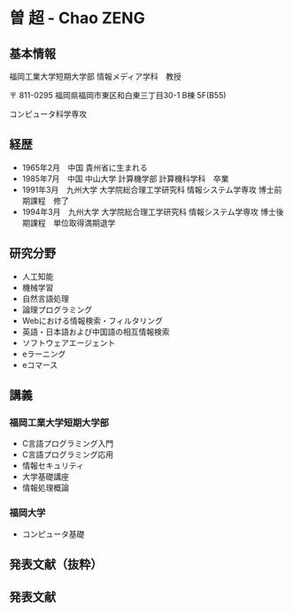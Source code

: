 # 曽 超 - Chao ZENG

## 基本情報

福岡工業大学短期大学部
情報メディア学科　教授

〒 811-0295 福岡県福岡市東区和白東三丁目30-1 B棟 5F(B55)

コンピュータ科学専攻


## 経歴

- 1965年2月　中国 貴州省に生まれる
- 1985年7月　中国 中山大学 計算機学部 計算機科学科　卒業
- 1991年3月　九州大学 大学院総合理工学研究科 情報システム学専攻 博士前期課程　修了
- 1994年3月　九州大学 大学院総合理工学研究科 情報システム学専攻 博士後期課程　単位取得満期退学


## 研究分野

- 人工知能
- 機械学習
- 自然言語処理
- 論理プログラミング
- Webにおける情報検索・フィルタリング
- 英語・日本語および中国語の相互情報検索
- ソフトウェアエージェント
- eラーニング
- eコマース


## 講義

### 福岡工業大学短期大学部

- C言語プログラミング入門
- C言語プログラミング応用
- 情報セキュリティ
- 大学基礎講座
- 情報処理概論

### 福岡大学

- コンピュータ基礎

## 発表文献（抜粋）

## 発表文献

